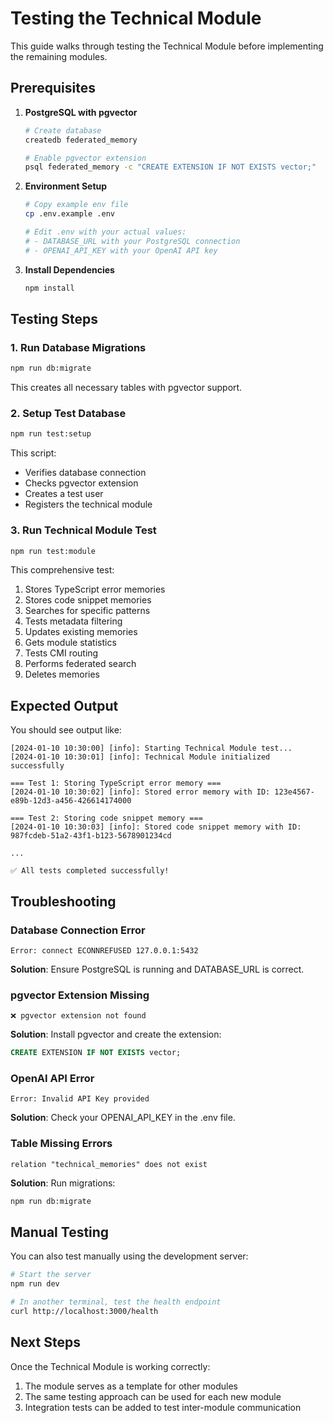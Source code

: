 # Testing the Technical Module

This guide walks through testing the Technical Module before implementing the remaining modules.

## Prerequisites

1. **PostgreSQL with pgvector**
   ```bash
   # Create database
   createdb federated_memory
   
   # Enable pgvector extension
   psql federated_memory -c "CREATE EXTENSION IF NOT EXISTS vector;"
   ```

2. **Environment Setup**
   ```bash
   # Copy example env file
   cp .env.example .env
   
   # Edit .env with your actual values:
   # - DATABASE_URL with your PostgreSQL connection
   # - OPENAI_API_KEY with your OpenAI API key
   ```

3. **Install Dependencies**
   ```bash
   npm install
   ```

## Testing Steps

### 1. Run Database Migrations
```bash
npm run db:migrate
```

This creates all necessary tables with pgvector support.

### 2. Setup Test Database
```bash
npm run test:setup
```

This script:
- Verifies database connection
- Checks pgvector extension
- Creates a test user
- Registers the technical module

### 3. Run Technical Module Test
```bash
npm run test:module
```

This comprehensive test:
1. Stores TypeScript error memories
2. Stores code snippet memories
3. Searches for specific patterns
4. Tests metadata filtering
5. Updates existing memories
6. Gets module statistics
7. Tests CMI routing
8. Performs federated search
9. Deletes memories

## Expected Output

You should see output like:
```
[2024-01-10 10:30:00] [info]: Starting Technical Module test...
[2024-01-10 10:30:01] [info]: Technical Module initialized successfully

=== Test 1: Storing TypeScript error memory ===
[2024-01-10 10:30:02] [info]: Stored error memory with ID: 123e4567-e89b-12d3-a456-426614174000

=== Test 2: Storing code snippet memory ===
[2024-01-10 10:30:03] [info]: Stored code snippet memory with ID: 987fcdeb-51a2-43f1-b123-5678901234cd

...

✅ All tests completed successfully!
```

## Troubleshooting

### Database Connection Error
```
Error: connect ECONNREFUSED 127.0.0.1:5432
```
**Solution**: Ensure PostgreSQL is running and DATABASE_URL is correct.

### pgvector Extension Missing
```
❌ pgvector extension not found
```
**Solution**: Install pgvector and create the extension:
```sql
CREATE EXTENSION IF NOT EXISTS vector;
```

### OpenAI API Error
```
Error: Invalid API Key provided
```
**Solution**: Check your OPENAI_API_KEY in the .env file.

### Table Missing Errors
```
relation "technical_memories" does not exist
```
**Solution**: Run migrations:
```bash
npm run db:migrate
```

## Manual Testing

You can also test manually using the development server:

```bash
# Start the server
npm run dev

# In another terminal, test the health endpoint
curl http://localhost:3000/health
```

## Next Steps

Once the Technical Module is working correctly:
1. The module serves as a template for other modules
2. The same testing approach can be used for each new module
3. Integration tests can be added to test inter-module communication